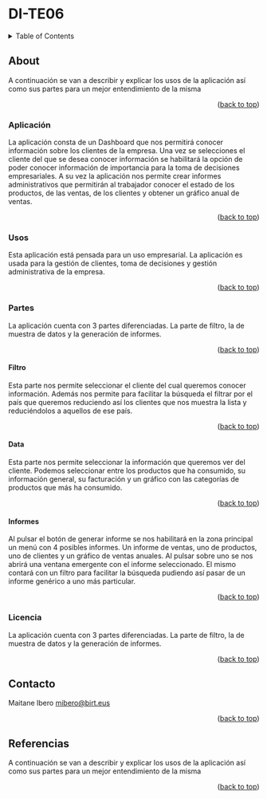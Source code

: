 # DI-TE06
<!-- TABLE OF CONTENTS -->
<details>
  <summary>Table of Contents</summary>
  <ol>
    <li>
      <a href="#About">About The Project</a>
      <ul>
        <li><a href="#Aplicacion">Aplicacion</a></li>
        <li><a href="#Usos">Usos</a></li>
        <li><a href="#Partes">Partes</a></li>
        <ul>
          <li><a href="#Filtro">Filtro</a></li>
          <li><a href="#Data">Data</a></li>
          <li><a href="#Informes">Informes</a></li>
        </ul>
        <li><a href="#Licencia">Licencia</a></li>
      </ul>
    </li>
    <li><a href="#Contacto">Contacto</a></li>
    <li><a href="#Referencias">Referencias</a></li>
  </ol>
</details>
<!-- ABOUT THE PROJECT -->

## About

A continuación se van a describir y explicar los usos de la aplicación así como sus partes para un mejor entendimiento de la misma
<p align="right">(<a href="#top">back to top</a>)</p>


### Aplicación

La aplicación consta de un Dashboard que nos permitirá conocer información sobre los clientes de la empresa. Una vez se selecciones el cliente del que
se desea conocer información se habilitará la opción de poder conocer información de importancia para la toma de decisiones empresariales. A su vez la aplicación nos permite crear informes administrativos que permitirán al trabajador conocer el estado de los productos, de las ventas, de los clientes y obtener un gráfico anual de ventas.

<p align="right">(<a href="#top">back to top</a>)</p>

### Usos

Esta aplicación está pensada para un uso empresarial. La aplicación es usada para la gestión de clientes, toma de decisiones y gestión administrativa de la empresa.

<p align="right">(<a href="#top">back to top</a>)</p>

### Partes

La aplicación cuenta con 3 partes diferenciadas. La parte de filtro, la de muestra de datos y la generación de informes.

<p align="right">(<a href="#top">back to top</a>)</p>


#### Filtro

Esta parte nos permite seleccionar el cliente del cual queremos conocer información. Además nos permite para facilitar la búsqueda el filtrar por el país que queremos reduciendo así los clientes que nos muestra la lista y reduciéndolos a aquellos de ese país.

<p align="right">(<a href="#top">back to top</a>)</p>

#### Data
Esta parte nos permite seleccionar la información que queremos ver del cliente. Podemos seleccionar entre los productos que ha consumido, su información general, su facturación y un gráfico con las categorías de productos que más ha consumido.

<p align="right">(<a href="#top">back to top</a>)</p>

#### Informes
Al pulsar el botón de generar informe se nos habilitará en la zona principal un menú con 4 posibles informes. Un informe de ventas, uno de productos, uno de clientes y un gráfico de ventas anuales. Al pulsar sobre uno se nos abrirá una ventana emergente con el informe seleccionado. El mismo contará con un filtro para facilitar la búsqueda pudiendo así pasar de un informe genérico a uno más particular.

<p align="right">(<a href="#top">back to top</a>)</p>

### Licencia

La aplicación cuenta con 3 partes diferenciadas. La parte de filtro, la de muestra de datos y la generación de informes.

<p align="right">(<a href="#top">back to top</a>)</p>

## Contacto

Maitane Ibero
mibero@birt.eus
<p align="right">(<a href="#top">back to top</a>)</p>

## Referencias

A continuación se van a describir y explicar los usos de la aplicación así como sus partes para un mejor entendimiento de la misma
<p align="right">(<a href="#top">back to top</a>)</p>
